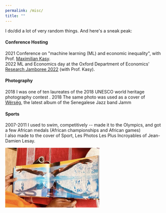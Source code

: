 ```yaml
---
permalink: /misc/
title: ""
---
```


I do/did a lot of very random things. And here's a sneak peak: 

#### Conference Hosting
2021 Conference on "machine learning (ML) and economic inequality", with Prof. [Maximilian Kasy](https://maxkasy.github.io/home/).  
2022 ML and Economics day at the Oxford Department of Economics' [Research Jamboree 2022](https://www.economics.ox.ac.uk/research-jamboree-2022) (with Prof. Kasy).  

#### Photography 
2018 I was one of ten laureates of the 2018 UNESCO world heritage photography contest . 
2018 The same photo was used as a cover of [Wërsëg](https://www.musikbi.com/set/839-werseg), the latest album of the Senegalese Jazz band Jamm  

#### Sports
2007-2011 I used to swim, competitively -- made it to the Olympics, and got a few African medals (African championships and African games)  
I also made to the cover of Sport, Les Photos Les Plus Incroyables of Jean-Damien Lesay.  

<img src="/images/sportphotosincroyables.jpg" width="60%" height="60%"> 